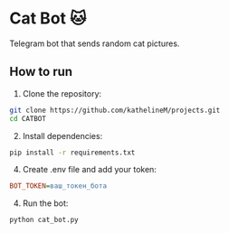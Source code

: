 # Cat Bot 🐱

Telegram bot that sends random cat pictures.

## How to run

1. Clone the repository:
```bash
git clone https://github.com/kathelineM/projects.git
cd CATBOT
```

2. Install dependencies:
```bash
pip install -r requirements.txt
```

4. Create .env file and add your token:
```ini
BOT_TOKEN=ваш_токен_бота
```

4. Run the bot:
```bash
python cat_bot.py
```
